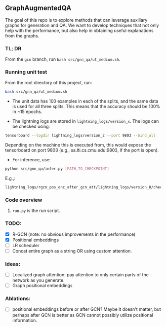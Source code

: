 ## GraphAugmentedQA

The goal of this repo is to explore methods that can leverage auxiliary graphs for generation and QA. We want to develop techniques that not only help with the performance, but also help in obtaining useful explanations from the graphs.


### TL; DR

From the `gcn` branch, run `bash src/gnn_qa/ut_medium.sh`.


### Running unit test

From the root directory of this project, run:
```sh
bash src/gnn_qa/ut_medium.sh 
```
- The unit data has 100 examples in each of the splits, and the same data is used for all three splits. This means that the accuracy should be 100% in ~15 epochs.

- The lightning logs are stored in `lightning_logs/version_x`. 
The logs can be checked using:
```sh
tensorboard --logdir lightning_logs/version_2 --port 9803 --bind_all
```
Depending on the machine this is executed from, this would expose the tensorboard on port 9803 (e.g., sa.lti.cs.cmu.edu:9803, if the port is open).

- For inference, use:
```sh
python src/gnn_qa/infer.py [PATH_TO_CHECKPOINT]
```

E.g.,:
```sh
lightning_logs/rgcn_pos_enc_after_gcn_att/lightning_logs/version_0/checkpoints/epoch\=21-step\=13350-val_acc_epoch\=0.73.ckpt
```

### Code overview

1. `run.py` is the run script.

### TODO:
- [x] R-GCN (note: no obvious improvements in the performance)
- [x] Positional embeddings
- [ ] LR scheduler
- [ ] Concat entire graph as a string OR using custom attention.

### Ideas: 
- [ ] Localized graph attention: pay attention to only certain parts of the network as you generate.
- [ ] Graph positional embeddings

### Ablations:
- [ ] positional embeddings before or after GCN? Maybe it doesn't matter, but perhaps after GCN is better as GCN cannot possibly utilize positional information.


